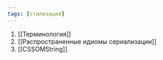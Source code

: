 ```yaml
---
tags: [стилизация]
---
```


1. [[Терминология]]
2. [[Распространенные идиомы сериализации]]
3. [[CSSOMString]]